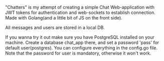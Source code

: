 "Chatters" is my attempt of creating a simple Chat Web-application with JWT tokens for authentication and web-sockets to establish connection. 
Made with Golang(and a little bit of JS on the front side).

All messages and users are stored in a local DB.

If you wanna try it out make sure you have PostgreSQL installed on your machine.
Create a database chat_app there, and set a password 'pass' for default user(postgres).
You can configure everything in the config.go file.
Note that the password for user is mandatory, otherwise it won't work.
